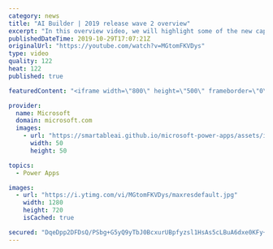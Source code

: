 ```yaml
---
category: news
title: "AI Builder | 2019 release wave 2 overview"
excerpt: "In this overview video, we will highlight some of the new capabilities included in the latest update to AI Builder within Power Apps that will help you plan and prepare for the upcoming updates with confidence.     Here are the capabilities covered:  • Building AI models  • Managing and sharing AI models"
publishedDateTime: 2019-10-29T17:07:21Z
originalUrl: "https://youtube.com/watch?v=MGtomFKVDys"
type: video
quality: 122
heat: 122
published: true

featuredContent: "<iframe width=\"800\" height=\"500\" frameborder=\"0\" src=\"https://www.youtube.com/embed/MGtomFKVDys\" allow=\"accelerometer; autoplay; encrypted-media; gyroscope; picture-in-picture\" allowfullscreen></iframe>"

provider:
  name: Microsoft
  domain: microsoft.com
  images:
    - url: "https://smartableai.github.io/microsoft-power-apps/assets/images/organizations/microsoft.com-50x50.jpg"
      width: 50
      height: 50

topics:
  - Power Apps

images:
  - url: "https://i.ytimg.com/vi/MGtomFKVDys/maxresdefault.jpg"
    width: 1280
    height: 720
    isCached: true

secured: "DqeDpp2DFDsQ/PSbg+G5yQ9yTbJ0BcxurUBpfyzsl1HsAs5cLBuA6dxe0KFy+0Qx0831sx4yhMsG6EoBQyELGB+FTBoJzTsf9z9VYupw7q21b6J/BdxUW3blbV6JAPEvUYxjBhEhs6ySrVMtnZtd27bD6Wgg6Sf3X9I4F4ClcCmCZ8YGk2C+d8GhTqXqokSQhYy3BdTQCDJ5emQr2b/3BiBAG/vuaIz1rmf1u2fFonA9MkSS6vLzP4/XdDJKEVXFfr2NSqyOWOSR212uKx+I8gBKNWSZfpnwSAWak+/V9f3UzRFoHplx7XT+rpZeF5MAZXqcO2bzV/Pv/B8zeXDWty+YQ251ExtZeiThGONXYVLf4a7qS6c9qf5YIRlK1NNk56KbyaycwPXqJnao0TOJ9yDICftiaDDdS5QgF/D9rF26187iCz7ktPK50fFGR0y5;EjeGUiLKhw6q0jNblret9g=="
---
```


